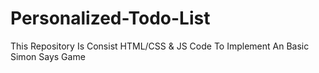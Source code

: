 # Personalized-Todo-List
This Repository Is Consist HTML/CSS &amp; JS Code To Implement An Basic Simon Says Game
